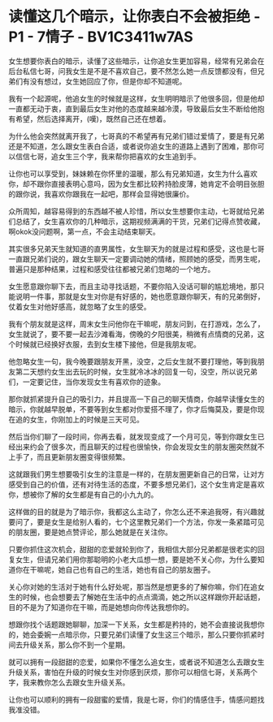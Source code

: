 # 读懂这几个暗示，让你表白不会被拒绝 - P1 - 7情子 - BV1C3411w7AS

女生想要你表白的暗示，读懂了这些暗示，让你追女生更加容易，经常有兄弟会在后台私信七哥，问我女生是不是不喜欢自己，要不然怎么她一点反馈都没有，但兄弟们有没有想过，女生她回应了你，但是你却不知道呢。

我有一个起源呢，他追女生的时候就是这样，女生明明暗示了他很多回，但是他却一直都无动于衷，直到最后女生对他的态度越来越冷漠，导致最后女生不断给他抱有希望，然后选择离开，(嘆)，既然自己还在想着。

为什么他会突然就离开我了，七哥真的不希望再有兄弟们错过爱情了，要是有兄弟还是不知道，怎么跟女生表白合适，或者说你追女生的道路上遇到了困难，那你可以信信七哥，追女生三个字，我来帮你把喜欢的女生追到手。

让你也可以享受到，妹妹赖在你怀里的温暖，那么有兄弟知道，女生为什么喜欢你，却不跟你直接表明心意吗，因为女生都比较矜持脸皮薄，她肯定不会明目张胆的跟你说，我喜欢你跟我在一起吧，那样会显得她很廉价。

众所周知，越容易得到的东西越不被人珍惜，所以女生想要你主动，七哥就给兄弟们总结了，女生喜欢你的几种暗示，这期视频满满的干货，兄弟们记得点赞收藏，啊okok没问题啊，第一点，不会主动结束聊天。

其实很多兄弟天生就知道的直男属性，女生聊天为的就是过程和感受，这也是七哥一直跟兄弟们说的，跟女生聊天一定要调动她的情绪，照顾她的感受，而男生呢，普遍只是那种结果，过程和感受往往都被兄弟们忽略的一个地方。

女生愿意跟你聊下去，而且主动寻找话题，不要你陷入没话可聊的尴尬境地，那只能说明一件事，那就是女生对你是有好感的，她也愿意跟你聊天，有的兄弟倒好，仗着女生对他好感高，就忽略了女生的感受。

我有个朋友就是这样，周末女生问他你在干嘛呢，朋友问到，在打游戏，怎么了，女生就说了，要不要一起去沙滩看海，傍晚的夕阳很美，稍微有点情商的兄弟，这个时候就已经换好衣服，去到女生楼下接他，但是我朋友呢。

他忽略女生一句，我今晚要跟朋友开黑，没空，之后女生就不要打理他，等到我朋友第二天想约女生出去玩的时候，女生就冷冰冰的回复一句，没空，所以说兄弟们，一定要记住，当你发现女生有喜欢你的迹象。

那你就抓紧提升自己的吸引力，并且提高一下自己的聊天情商，你越早读懂女生的暗示，你就越早脱单，不要等到女生都对你爱搭不理了，你才后悔莫及，要是你现在追的女生，你刚加上的时候是三天可见。

然后当你们聊了一段时间，你再去看，就发现变成了一个月可见，等到你跟女生已经出来约会了很多次，而且聊天的过程也很愉快，你会发现女生的朋友圈突然就不上手了，而且更新朋友圈变得很频繁。

这就跟我们男生想要吸引女生的注意是一样的，在朋友圈更新自己的日常，让对方感受到自己的价值，还有对待生活的态度，不要多想兄弟们，这个女生肯定是喜欢你，想被你了解的女生都是有自己的小九九的。

这样做的目的就是为了暗示你，我都这么主动了，你怎么还不来追我呀，有兴趣就要问了，要是女生是给别人看的，七个这里教兄弟们一个方法，你发一条紧踏可见的朋友圈，要是她点赞评论，那么她就是在关注你。

只要你抓住这次机会，甜甜的恋爱就轮到你了，我相信大部分兄弟都是很老实的回复女生，但请兄弟们用你那聪明的小老大瓜想一想，要是她不关心你，为什么要知道你在干嘛呢，她自己也有自己的生活，她也有自己的朋友圈子。

关心你对她的生活对于她有什么好处呢，那当然是想更多的了解你嘛，你们在追女生的时候，也会想要去了解她在生活中的点点滴滴，她之所以这样跟你开起话题，目的不是为了知道你在干嘛，而是她想向你传达我想你的。

想跟你找个话题跟她聊聊，加深一下关系，女生都是矜持的，她不会直接说我想你的，她会委婉一点暗示你，只要兄弟们读懂了女生这三个暗示，那么只要你抓紧时间去升级关系，那么你不到一个星期。

就可以拥有一段甜甜的恋爱，如果你不懂怎么追女生，或者说不知道怎么去跟女生升级关系，害怕在升级的时候女生对你感到厌烦，那你可以相信七哥，关系两个字，我来教你怎么去跟女生升级关系。

让你也可以顺利的拥有一段甜蜜的爱情，我是七哥，你们的情感住手，情感问题找我准没错。